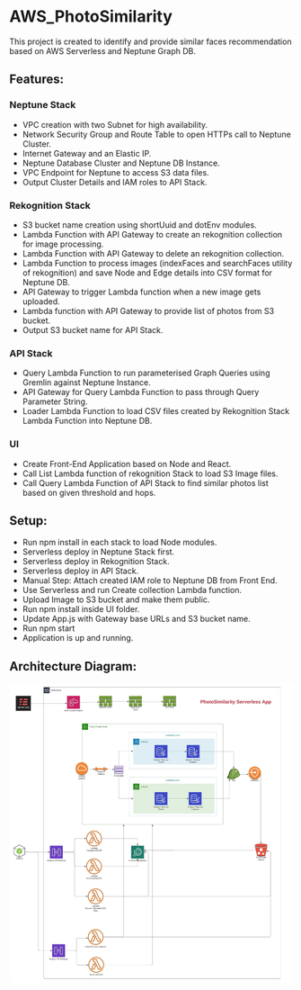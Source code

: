 # AWS_PhotoSimilarity
This project is created to identify and provide similar faces recommendation based on AWS Serverless and Neptune Graph DB.

## Features:
### Neptune Stack
  - VPC creation with two Subnet for high availability.
  - Network Security Group and Route Table to open HTTPs call to Neptune Cluster.
  - Internet Gateway and an Elastic IP.
  - Neptune Database Cluster and Neptune DB Instance.
  - VPC Endpoint for Neptune to access S3 data files.
  - Output Cluster Details and IAM roles to API Stack.

### Rekognition Stack
  - S3 bucket name creation using shortUuid and dotEnv modules.
  - Lambda Function with API Gateway to create an rekognition collection for image processing.
  - Lambda Function with API Gateway to delete an rekognition collection.
  - Lambda Function to process images (indexFaces and searchFaces utility of rekognition) and save Node and Edge   details into CSV format for Neptune DB.
  - APl Gateway to trigger Lambda function when a new image gets uploaded.
  - Lambda function with API Gateway to provide list of photos from S3 bucket.
  - Output S3 bucket name for API Stack.

### API Stack
  - Query Lambda Function to run parameterised Graph Queries using Gremlin against Neptune Instance.
  - API Gateway for Query Lambda Function to pass through Query Parameter String.
  - Loader Lambda Function to load CSV files created by Rekognition Stack Lambda Function into Neptune DB.

### UI
  - Create Front-End Application based on Node and React.
  - Call List Lambda function of rekognition Stack to load S3 Image files.
  - Call Query Lambda Function of API Stack to find similar photos list based on given threshold and hops.

## Setup:
  - Run npm install in each stack to load Node modules.
  - Serverless deploy in Neptune Stack first.
  - Serverless deploy in Rekognition Stack.
  - Serverless deploy in API Stack.
  - Manual Step: Attach created IAM role to Neptune DB from Front End.
  - Use Serverless and run Create collection Lambda function.
  - Upload Image to S3 bucket and make them public.
  - Run npm install inside UI folder.
  - Update App.js with Gateway base URLs and S3 bucket name.
  - Run npm start
  - Application is up and running.

## Architecture Diagram:

![Screenshot](ArchitectureDiagram.jpeg)
